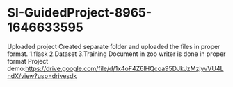 # SI-GuidedProject-8965-1646633595
Uploaded project 
Created separate folder and uploaded the files in proper format.
1.flask
2.Dataset
3.Training
Document in zoo writer is done in proper format
Project demo:https://drive.google.com/file/d/1x4oF4Z6lHQcoa95DJkJzMzjyvVU4LndX/view?usp=drivesdk

